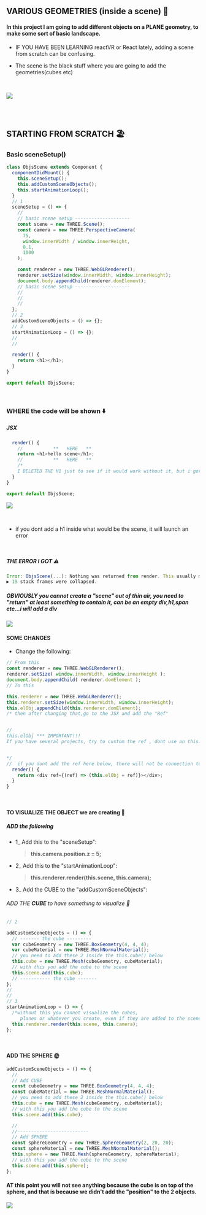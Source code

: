 ## VARIOUS GEOMETRIES (inside a scene) 🌵

#### In this project I am going to add different objects on a PLANE geometry, to make some sort of basic landscape.

- IF YOU HAVE BEEN LEARNING reactVR or React lately, adding a scene from scratch can be confusing.
  <br>

- The scene is the black stuff where you are going to add the geometries(cubes etc)

<br>

[<img src="/src/images/the-scene.png"/>]()

<br>
<br>

## STARTING FROM SCRATCH 🏖️

### Basic sceneSetup()

```javascript
class ObjsScene extends Component {
  componentDidMount() {
    this.sceneSetup();
    this.addCustomSceneObjects();
    this.startAnimationLoop();
  }
  // 1
  sceneSetup = () => {
    //
    // basic scene setup --------------------
    const scene = new THREE.Scene();
    const camera = new THREE.PerspectiveCamera(
      75,
      window.innerWidth / window.innerHeight,
      0.1,
      1000
    );

    const renderer = new THREE.WebGLRenderer();
    renderer.setSize(window.innerWidth, window.innerHeight);
    document.body.appendChild(renderer.domElement);
    // basic scene setup --------------------
    //
    //
    //
  };
  // 2
  addCustomSceneObjects = () => {};
  // 3
  startAnimationLoop = () => {};
  //
  //

  render() {
    return <h1></h1>;
  }
}

export default ObjsScene;
```

<br>

### WHERE the code will be shown ⬇️

##### JSX

```javascript
  render() {
    //           **   HERE   **
    return <h1>hello scene</h1>;
    //           **   HERE   **
    /*
    I DELETED THE H1 just to see if it would work without it, but i got an error. */
  }
}

export default ObjsScene;

```

[<img   src="/src/images/air-fifth-element-broken.gif"/>]()

<br>

- if you dont add a h1 inside what would be the scene, it will launch an error

<br>

##### THE ERROR I GOT ⚠️

```javascript
Error: ObjsScene(...): Nothing was returned from render. This usually means a return statement is missing. Or, to render nothing, return null.
▶ 19 stack frames were collapsed.
```

##### OBVIOUSLY you cannot create a "scene" out of thin air, you need to "return" at least something to contain it, can be an empty div,h1,span etc...i will add a div

[<img src="/src/images/air-fifth-element.gif"/>]()

#### SOME CHANGES

- Change the following:

```javascript
// From this
const renderer = new THREE.WebGLRenderer();
renderer.setSize( window.innerWidth, window.innerHeight );
document.body.appendChild( renderer.domElement );
// To this

this.renderer = new THREE.WebGLRenderer();
this.renderer.setSize(window.innerWidth, window.innerHeight);
this.elObj.appendChild(this.renderer.domElement);
/* then after changing that,go to the JSX and add the "Ref"


//
this.elObj *** IMPORTANT!!!
If you have several projects, try to custom the ref , dont use an this.el for all because you will have some issues, try to add this.elObjCube etc etc


*/
//  if you dont add the ref here below, there will not be connection to the DOM and you will not see anything.
  render() {
    return <div ref={(ref) => (this.elObj = ref)}></div>;
  }
}
```

<br>

#### TO VISUALIZE THE OBJECT we are creating 🌵

##### ADD the following

- 1\_ Add this to the "sceneSetup":

  > **this.camera.position.z = 5;**

- 2\_ Add this to the "startAnimationLoop":

  > **this.renderer.render(this.scene, this.camera);**

- 3\_ Add the CUBE to the "addCustomSceneObjects":

###### ADD THE **CUBE** to have something to visualize 🔲

```javascript
// 2

addCustomSceneObjects = () => {
  // ------- the cube ---------
  var cubeGeometry = new THREE.BoxGeometry(4, 4, 4);
  var cubeMaterial = new THREE.MeshNormalMaterial();
  // you need to add these 2 inside the this.cube() below
  this.cube = new THREE.Mesh(cubeGeometry, cubeMaterial);
  // with this you add the cube to the scene
  this.scene.add(this.cube);
  // ----------- the cube -------
};
//
//
// 3
startAnimationLoop = () => {
  /*without this you cannot visualize the cubes, 
     planes or whatever you create, even if they are added to the scene */
  this.renderer.render(this.scene, this.camera);
};
```

<br>

#### ADD THE SPHERE 🌞

```javascript
addCustomSceneObjects = () => {
  //
  // Add CUBE
  const cubeGeometry = new THREE.BoxGeometry(4, 4, 4);
  const cubeMaterial = new THREE.MeshNormalMaterial();
  // you need to add these 2 inside the this.cube() below
  this.cube = new THREE.Mesh(cubeGeometry, cubeMaterial);
  // with this you add the cube to the scene
  this.scene.add(this.cube);

  //
  //--------------------------
  // Add SPHERE
  const sphereGeometry = new THREE.SphereGeometry(2, 20, 20);
  const sphereMaterial = new THREE.MeshNormalMaterial();
  this.sphere = new THREE.Mesh(sphereGeometry, sphereMaterial);
  // with this you add the cube to the scene
  this.scene.add(this.sphere);
};
```

#### AT this point you will not see anything because the cube is on top of the sphere, and that is because we didn't add the "position" to the 2 objects.

[<img src="/src/images/cube_sphere-scene-integration.gif"/>]()
